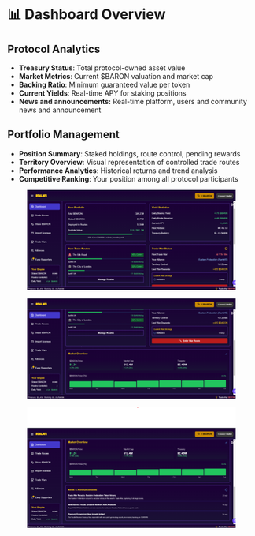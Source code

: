 # 📊 Dashboard Overview

## Protocol Analytics

* **Treasury Status**: Total protocol-owned asset value
* **Market Metrics**: Current $BARON valuation and market cap
* **Backing Ratio**: Minimum guaranteed value per token
* **Current Yields**: Real-time APY for staking positions
* **News and announcements:** Real-time platform, users and community news and announcement

## Portfolio Management

* **Position Summary**: Staked holdings, route control, pending rewards
* **Territory Overview**: Visual representation of controlled trade routes
* **Performance Analytics**: Historical returns and trend analysis
* **Competitive Ranking**: Your position among all protocol participants

<div><figure><img src="../.gitbook/assets/dash.png" alt=""><figcaption></figcaption></figure> <figure><img src="../.gitbook/assets/dash2.png" alt=""><figcaption></figcaption></figure> <figure><img src="../.gitbook/assets/dash3.png" alt=""><figcaption></figcaption></figure></div>
